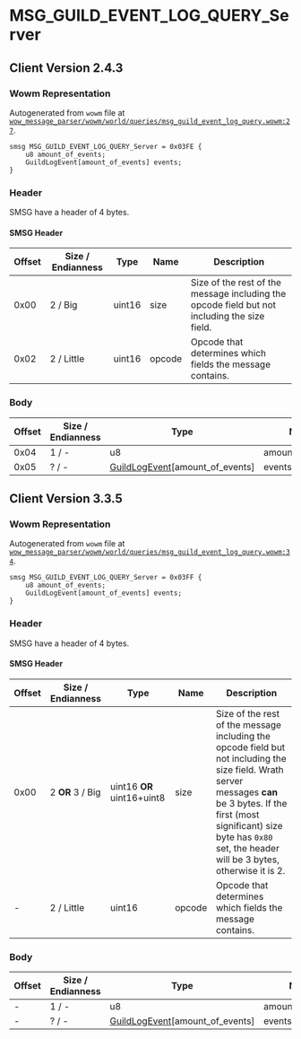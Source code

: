 # MSG_GUILD_EVENT_LOG_QUERY_Server

## Client Version 2.4.3

### Wowm Representation

Autogenerated from `wowm` file at [`wow_message_parser/wowm/world/queries/msg_guild_event_log_query.wowm:27`](https://github.com/gtker/wow_messages/tree/main/wow_message_parser/wowm/world/queries/msg_guild_event_log_query.wowm#L27).
```rust,ignore
smsg MSG_GUILD_EVENT_LOG_QUERY_Server = 0x03FE {
    u8 amount_of_events;
    GuildLogEvent[amount_of_events] events;
}
```
### Header

SMSG have a header of 4 bytes.

#### SMSG Header

| Offset | Size / Endianness | Type   | Name   | Description |
| ------ | ----------------- | ------ | ------ | ----------- |
| 0x00   | 2 / Big           | uint16 | size   | Size of the rest of the message including the opcode field but not including the size field.|
| 0x02   | 2 / Little        | uint16 | opcode | Opcode that determines which fields the message contains.|

### Body

| Offset | Size / Endianness | Type | Name | Description | Comment |
| ------ | ----------------- | ---- | ---- | ----------- | ------- |
| 0x04 | 1 / - | u8 | amount_of_events |  |  |
| 0x05 | ? / - | [GuildLogEvent](guildlogevent.md)[amount_of_events] | events |  |  |

## Client Version 3.3.5

### Wowm Representation

Autogenerated from `wowm` file at [`wow_message_parser/wowm/world/queries/msg_guild_event_log_query.wowm:34`](https://github.com/gtker/wow_messages/tree/main/wow_message_parser/wowm/world/queries/msg_guild_event_log_query.wowm#L34).
```rust,ignore
smsg MSG_GUILD_EVENT_LOG_QUERY_Server = 0x03FF {
    u8 amount_of_events;
    GuildLogEvent[amount_of_events] events;
}
```
### Header

SMSG have a header of 4 bytes.

#### SMSG Header

| Offset | Size / Endianness | Type   | Name   | Description |
| ------ | ----------------- | ------ | ------ | ----------- |
| 0x00   | 2 **OR** 3 / Big           | uint16 **OR** uint16+uint8 | size | Size of the rest of the message including the opcode field but not including the size field. Wrath server messages **can** be 3 bytes. If the first (most significant) size byte has `0x80` set, the header will be 3 bytes, otherwise it is 2.|
| -      | 2 / Little| uint16 | opcode | Opcode that determines which fields the message contains. |

### Body

| Offset | Size / Endianness | Type | Name | Description | Comment |
| ------ | ----------------- | ---- | ---- | ----------- | ------- |
| - | 1 / - | u8 | amount_of_events |  |  |
| - | ? / - | [GuildLogEvent](guildlogevent.md)[amount_of_events] | events |  |  |

